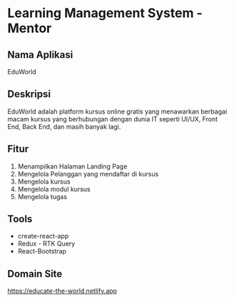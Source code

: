# Learning Management System - Mentor

## Nama Aplikasi

EduWorld

## Deskripsi

EduWorld adalah platform kursus online gratis yang menawarkan berbagai macam kursus yang berhubungan dengan dunia IT seperti UI/UX, Front End, Back End, dan masih banyak lagi.

## Fitur

1. Menampilkan Halaman Landing Page
2. Mengelola Pelanggan yang mendaftar di kursus
3. Mengelola kursus
4. Mengelola modul kursus
5. Mengelola tugas

## Tools

- create-react-app
- Redux - RTK Query
- React-Bootstrap

## Domain Site

https://educate-the-world.netlify.app

